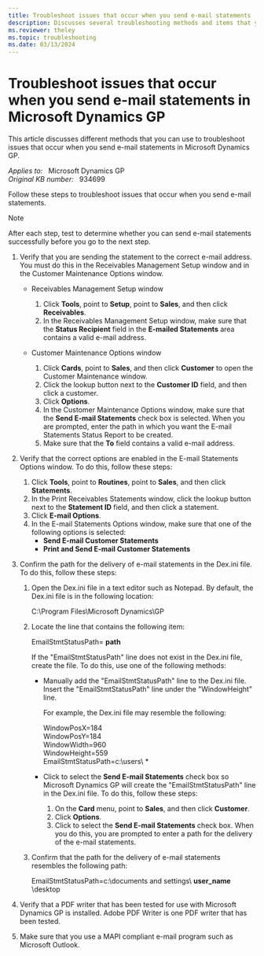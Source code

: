 ```yaml
---
title: Troubleshoot issues that occur when you send e-mail statements
description: Discusses several troubleshooting methods and items that you can review to troubleshoot issues that occur when you send e-mail statements in Microsoft Dynamics GP.
ms.reviewer: theley
ms.topic: troubleshooting
ms.date: 03/13/2024
---
```

# Troubleshoot issues that occur when you send e-mail statements in Microsoft Dynamics GP

This article discusses different methods that you can use to troubleshoot issues that occur when you send e-mail statements in Microsoft Dynamics GP.

_Applies to:_ &nbsp; Microsoft Dynamics GP  
_Original KB number:_ &nbsp; 934699

Follow these steps to troubleshoot issues that occur when you send e-mail statements.

> [!NOTE]
> After each step, test to determine whether you can send e-mail statements successfully before you go to the next step.

1. Verify that you are sending the statement to the correct e-mail address. You must do this in the Receivables Management Setup window and in the Customer Maintenance Options window.

    - Receivables Management Setup window

        1. Click **Tools**, point to **Setup**, point to **Sales**, and then click **Receivables**.
        2. In the Receivables Management Setup window, make sure that the **Status Recipient** field in the **E-mailed Statements** area contains a valid e-mail address.

    - Customer Maintenance Options window

        1. Click **Cards**, point to **Sales**, and then click **Customer** to open the Customer Maintenance window.
        2. Click the lookup button next to the **Customer ID** field, and then click a customer.
        3. Click **Options**.
        4. In the Customer Maintenance Options window, make sure that the **Send E-mail Statements** check box is selected. When you are prompted, enter the path in which you want the E-mail Statements Status Report to be created.
        5. Make sure that the **To** field contains a valid e-mail address.

2. Verify that the correct options are enabled in the E-mail Statements Options window. To do this, follow these steps:

    1. Click **Tools**, point to **Routines**, point to **Sales**, and then click **Statements**.
    2. In the Print Receivables Statements window, click the lookup button next to the **Statement ID** field, and then click a statement.
    3. Click **E-mail Options**.
    4. In the E-mail Statements Options window, make sure that one of the following options is selected:
        - **Send E-mail Customer Statements**  
        - **Print and Send E-mail Customer Statements**

3. Confirm the path for the delivery of e-mail statements in the Dex.ini file. To do this, follow these steps:

    1. Open the Dex.ini file in a text editor such as Notepad. By default, the Dex.ini file is in the following location:

        C:\\Program Files\\Microsoft Dynamics\\GP

    2. Locate the line that contains the following item:

        EmailStmtStatusPath= **path**  

        If the "EmailStmtStatusPath" line does not exist in the Dex.ini file, create the file. To do this, use one of the following methods:

        - Manually add the "EmailStmtStatusPath" line to the Dex.ini file. Insert the "EmailStmtStatusPath" line under the "WindowHeight" line.

            For example, the Dex.ini file may resemble the following:

            WindowPosX=184  
            WindowPosY=184  
            WindowWidth=960  
            WindowHeight=559  
            EmailStmtStatusPath=c:\\users\\ *

        - Click to select the **Send E-mail Statements** check box so Microsoft Dynamics GP will create the "EmailStmtStatusPath" line in the Dex.ini file. To do this, follow these steps:
            1. On the **Card** menu, point to **Sales**, and then click **Customer**.
            2. Click **Options**.
            3. Click to select the **Send E-mail Statements** check box. When you do this, you are prompted to enter a path for the delivery of the e-mail statements.

    3. Confirm that the path for the delivery of e-mail statements resembles the following path:

        EmailStmtStatusPath=c:\\documents and settings\\ **user_name** \\desktop

4. Verify that a PDF writer that has been tested for use with Microsoft Dynamics GP is installed. Adobe PDF Writer is one PDF writer that has been tested.

5. Make sure that you use a MAPI compliant e-mail program such as Microsoft Outlook.
